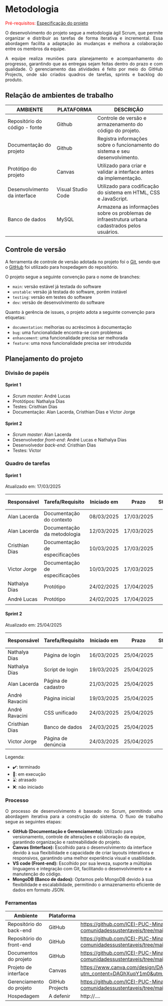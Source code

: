 
# Metodologia

<span style="color:red">Pré-requisitos: <a href="02-Especificacao.md"> Especificação do projeto</a></span>

<p align="justify">O desenvolvimento do projeto segue a metodologia ágil Scrum, que permite organizar e distribuir as tarefas de forma iterativa e incremental. Essa abordagem facilita a adaptação às mudanças e melhora a colaboração entre os membros da equipe.</p>
<p align="justify">A equipe realiza reuniões para planejamento e acompanhamento do progresso, garantindo que as entregas sejam feitas dentro do prazo e com qualidade. O gerenciamento das atividades é feito por meio do GitHub Projects, onde são criados quadros de tarefas, sprints e backlog do produto.</p>

## Relação de ambientes de trabalho

|AMBIENTE | PLATAFORMA | DESCRIÇÃO                 |
|--------------------|------------------------------------|----------------------------------------|
|Repositório do código - fonte | Github         |Controle de versão e armazenamento do código do projeto.              |
|Documentação do projeto     | Github               | Registra informações sobre o funcionamento do sistema e seu desenvolvimento. |
|Protótipo do projeto      | Canvas            | Utilizado para criar e validar a interface antes da implementação. |
|Desenvolvimento da interface      | Visual Studio Code                | Utilizado para codificação do sistema em HTML, CSS e JavaScript. |
|Banco de dados       | MySQL              | Armazena as informações sobre os problemas de infraestrutura urbana cadastrados pelos usuários. |


## Controle de versão

A ferramenta de controle de versão adotada no projeto foi o [Git](https://git-scm.com/), sendo que o [GitHub](https://github.com) foi utilizado para hospedagem do repositório.

O projeto segue a seguinte convenção para o nome de branches:

- `main`: versão estável já testada do software
- `unstable`: versão já testada do software, porém instável
- `testing`: versão em testes do software
- `dev`: versão de desenvolvimento do software

Quanto à gerência de issues, o projeto adota a seguinte convenção para etiquetas:

- `documentation`: melhorias ou acréscimos à documentação
- `bug`: uma funcionalidade encontra-se com problemas
- `enhancement`: uma funcionalidade precisa ser melhorada
- `feature`: uma nova funcionalidade precisa ser introduzida

## Planejamento do projeto

###  Divisão de papéis

#### Sprint 1
- _Scrum master_: André Lucas
- Protótipos: Nathalya Dias
- Testes: Cristhian Dias
- Documentação: Alan Lacerda, Cristhian Dias e Victor Jorge

#### Sprint 2
- _Scrum master_: Alan Lacerda
- Desenvolvedor _front-end_: André Lucas e Nathalya Dias
- Desenvolvedor _back-end_: Cristhian Dias
- Testes: Victor

###  Quadro de tarefas

#### Sprint 1

Atualizado em: 17/03/2025

| Responsável   | Tarefa/Requisito | Iniciado em    | Prazo      | Status | Terminado em    |
| :----         |    :----         |      :----:    | :----:     | :----: | :----:          |
| Alan Lacerda       | Documentação do contexto | 08/03/2025     | 17/03/2025 | ✔️    | 11/03/2025      |
| Alan Lacerda       | Documentação da metodologia | 12/03/2025     | 17/03/2025 | ✔️    | 16/03/2025      | 
| Cristhian Dias        | Documentação de especificações  | 10/03/2025     | 17/03/2025 | ✔️     |         17/03/2025        |
| Victor Jorge       | Documentação de especificações  |    10/03/2025        | 17/03/2025 | ✔️    |     17/03/2025  |
| Nathalya Dias      | Protótipo  |    24/02/2025        | 17/04/2025 | ✔️    |  24/02/2025     |
| André Lucas        | Protótipo   | 24/02/2025     | 17/04/2025 | ✔️    |    24/02/2025           | 

#### Sprint 2

Atualizado em: 25/04/2025

| Responsável   | Tarefa/Requisito  | Iniciado em    | Prazo      | Status | Terminado em |
| :----         |    :----          |      :----:    | :----:     | :----: | :----:       |
| Nathalya Dias | Página de login   | 16/03/2025     | 25/04/2025 |   ✔️  | 07/04/2025    |
| Nathalya Dias | Script de login   |  19/03/2025    | 25/04/2025 |  ✔️   |  07/04/2025   |
| Alan Lacerda  | Página de cadastro|  21/03/2025    | 25/04/2025 |  ✔️   |  13/04/2025   |
| André Ravacini| Página inicial    | 19/03/2025     | 25/04/2025 | ✔️    | 01/04/2024    |
| André Ravacini| CSS unificado     | 24/03/2025     | 25/04/2025 | ✔️    | 01/04/2025    |
| Cristhian Dias| Banco de dados    |  24/03/2025    | 25/04/2025 |  ✔️   |  20/04/2025   |
| Victor Jorge  | Página de denúncia|  24/03/2025    | 25/04/2025 |  ✔️   |  18/04/2025   |

Legenda:
- ✔️: terminado
- 📝: em execução
- ⌛: atrasado
- ❌: não iniciado

### Processo

<p align="justify">O processo de desenvolvimento é baseado no Scrum, permitindo uma abordagem iterativa para a construção do sistema. O fluxo de trabalho segue as seguintes etapas:</p>

 - **GitHub (Documentação e Gerenciamento):** Utilizado para versionamento, controle de alterações e colaboração da equipe, garantindo organização e rastreabilidade do projeto.
 - **Canvas (Interface):** Escolhido para o desenvolvimento da interface devido à sua flexibilidade e capacidade de criar layouts interativos e responsivos, garantindo uma melhor experiência visual e usabilidade.
 - **VS code (Front-end):** Escolhido por sua leveza, suporte a múltiplas linguagens e integração com Git, facilitando o desenvolvimento e a manutenção do código.
 - **MongoDB (Banco de dados):** Optamos pelo MongoDB devido à sua flexibilidade e escalabilidade, permitindo o armazenamento eficiente de dados em formato JSON.

### Ferramentas



| Ambiente                            | Plataforma                         | Link de acesso                         |
|-------------------------------------|------------------------------------|----------------------------------------|
| Repositório do back-end         | GitHub                             |https://github.com/ICEI-PUC-Minas-PBE-ADS-SI/2025-1-p3-tidai-cidades-comunidadessustentaveis/tree/main/src/back                          |
| Repositório do front-end            | GitHub                           | https://github.com/ICEI-PUC-Minas-PBE-ADS-SI/2025-1-p3-tidai-cidades-comunidadessustentaveis/tree/main/src/front                            |
| Documentos do projeto               | GitHub                             | https://github.com/ICEI-PUC-Minas-PBE-ADS-SI/2025-1-p3-tidai-cidades-comunidadessustentaveis/tree/mai                        |
| Projeto de interface                | Canvas                             | https://www.canva.com/design/DAGhXuqY1m0/k-_0P_ylrLWH7eWcf_YAxA/edit?utm_content=DAGhXuqY1m0&utm_campaign=designshare&utm_medium=link2&utm_source=sharebutton                            |
| Gerenciamento do projeto            | GitHub Projects                    | https://github.com/ICEI-PUC-Minas-PBE-ADS-SI/2025-1-p3-tidai-cidades-comunidadessustentaveis/tree/mai                         |
| Hospedagem                          | A defenir                           | http://....                            |
 
